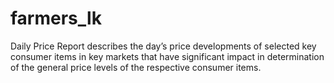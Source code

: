 # farmers_lk
Daily Price Report describes the day’s price developments of selected key consumer items in key markets that have significant impact in determination of the general price levels of the respective consumer items.
